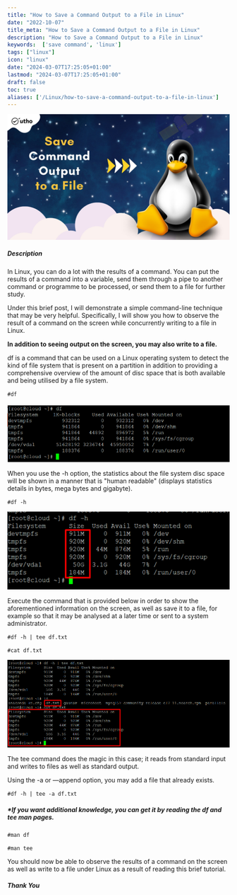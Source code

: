 ```yaml
---
title: "How to Save a Command Output to a File in Linux"
date: "2022-10-07"
title_meta: "How to Save a Command Output to a File in Linux"
description: "How to Save a Command Output to a File in Linux"
keywords:  ['save command', 'linux']
tags: ["linux"]
icon: "linux"
date: "2024-03-07T17:25:05+01:00"
lastmod: "2024-03-07T17:25:05+01:00" 
draft: false
toc: true
aliases: ['/Linux/how-to-save-a-command-output-to-a-file-in-linux']
---
```


![](images/How-to-Save-a-Command-Output-to-a-File-in-Linux_utho.jpg)

##### **Description**

In Linux, you can do a lot with the results of a command. You can put the results of a command into a variable, send them through a pipe to another command or programme to be processed, or send them to a file for further study.

Under this brief post, I will demonstrate a simple command-line technique that may be very helpful. Specifically, I will show you how to observe the result of a command on the screen while concurrently writing to a file in Linux.

**In addition to seeing output on the screen, you may also write to a file.**

df is a command that can be used on a Linux operating system to detect the kind of file system that is present on a partition in addition to providing a comprehensive overview of the amount of disc space that is both available and being utilised by a file system.

```
#df
```

![](images/image-221.png)

When you use the -h option, the statistics about the file system disc space will be shown in a manner that is "human readable" (displays statistics details in bytes, mega bytes and gigabyte).

```
#df -h
```

![](images/image-222.png)

Execute the command that is provided below in order to show the aforementioned information on the screen, as well as save it to a file, for example so that it may be analysed at a later time or sent to a system administrator.

```
#df -h | tee df.txt
```

```
#cat df.txt
```

![](images/image-223.png)

The tee command does the magic in this case; it reads from standard input and writes to files as well as standard output.

Using the -a or —append option, you may add a file that already exists.

```
#df -h | tee -a df.txt
```

##### \***If you want additional knowledge, you can get it by reading the df and tee man pages.**

```
#man df
```

```
#man tee
```

You should now be able to observe the results of a command on the screen as well as write to a file under Linux as a result of reading this brief tutorial.

##### **Thank You**
